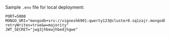Sample `.env` file for local deployment:

```
PORT=5000
MONGO_URI="mongodb+srv://vignesh6901:qwerty123@cluster0.sq1zajr.mongodb.net/?retryWrites=true&w=majority"
JWT_SECRET="jwg3jhbewjhbedjhgwe"
```